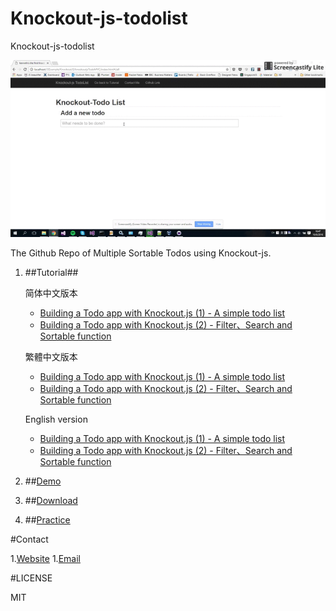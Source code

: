 # Knockout-js-todolist
Knockout-js-todolist

![TodoListApp](Knockout_todo.gif)

The Github Repo of Multiple Sortable Todos using Knockout-js.

1. ##Tutorial##


	简体中文版本
	- [Building a Todo app with Knockout.js (1) - A simple todo list](http://kennethhutw.github.io/2016/10/05/Knockout-js-todo-list-sortable-cn-1/)
	- [Building a Todo app with Knockout.js (2) - Filter、Search and Sortable function](http://kennethhutw.github.io/2016/10/05/Knockout-js-todo-list-sortable-cn-2/)
	
	
	繁體中文版本
	- [Building a Todo app with Knockout.js (1) - A simple todo list](http://kennethhutw.github.io/2016/10/05/Knockout-js-todo-list-sortable-tw-1/)
	- [Building a Todo app with Knockout.js (2) - Filter、Search and Sortable function](http://kennethhutw.github.io/2016/10/05/Knockout-js-todo-list-sortable-tw-2/)
	
	
	English version
	- [Building a Todo app with Knockout.js (1) - A simple todo list](http://kennethhutw.github.io/2016/10/05/Knockout-js-todo-list-sortable-1/)
	- [Building a Todo app with Knockout.js (2) - Filter、Search and Sortable function](http://kennethhutw.github.io/2016/10/05/Knockout-js-todo-list-sortable-2/)

	
1. ##[Demo](http://kennethhutw.github.io/demo/KnockoutJs_todolist/Step2/index)
1. ##[Download](https://github.com/kennethhutw/Knockout-js-todolist/archive/master.zip)
1. ##[Practice](https://github.com/kennethhutw/Knockout-js-todolist/archive/practice.zip)

#Contact

1.[Website](http://www.kennethhu.net)
1.[Email](mailto:Kenneth.hu@hotmail.com)

#LICENSE

MIT